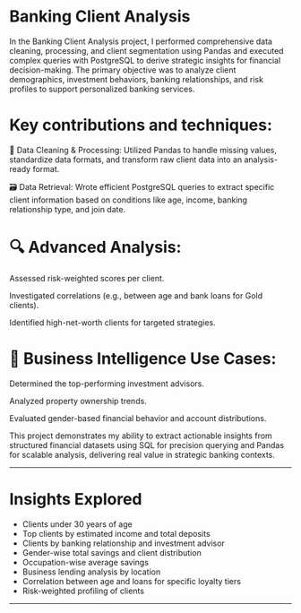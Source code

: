 # Banking Client Analysis

In the Banking Client Analysis project, I performed comprehensive data cleaning, processing, and client segmentation using Pandas and executed complex queries with PostgreSQL to derive strategic insights for financial decision-making. The primary objective was to analyze client demographics, investment behaviors, banking relationships, and risk profiles to support personalized banking services.

# Key contributions and techniques:

🧹 Data Cleaning & Processing: Utilized Pandas to handle missing values, standardize data formats, and transform raw client data into an analysis-ready format.

🗃️ Data Retrieval: Wrote efficient PostgreSQL queries to extract specific client information based on conditions like age, income, banking relationship type, and join date.


# 🔍 Advanced Analysis:

Assessed risk-weighted scores per client.

Investigated correlations (e.g., between age and bank loans for Gold clients).

Identified high-net-worth clients for targeted strategies.

# 📌 Business Intelligence Use Cases:

Determined the top-performing investment advisors.

Analyzed property ownership trends.

Evaluated gender-based financial behavior and account distributions.

This project demonstrates my ability to extract actionable insights from structured financial datasets using SQL for precision querying and Pandas for scalable analysis, delivering real value in strategic banking contexts.


---

# Insights Explored

- Clients under 30 years of age
- Top clients by estimated income and total deposits
- Clients by banking relationship and investment advisor
- Gender-wise total savings and client distribution
- Occupation-wise average savings
- Business lending analysis by location
- Correlation between age and loans for specific loyalty tiers
- Risk-weighted profiling of clients

---


